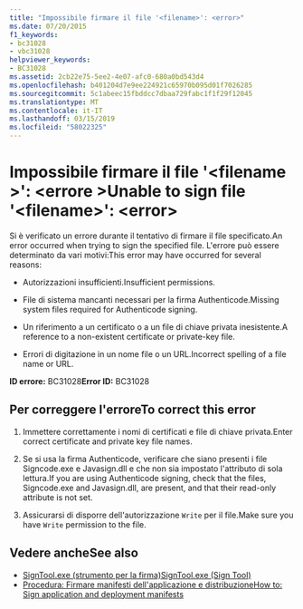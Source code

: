 ```yaml
---
title: "Impossibile firmare il file '<filename>': <error>"
ms.date: 07/20/2015
f1_keywords:
- bc31028
- vbc31028
helpviewer_keywords:
- BC31028
ms.assetid: 2cb22e75-5ee2-4e07-afc0-680a0bd543d4
ms.openlocfilehash: b401204d7e9ee224921c65970b095d01f7026285
ms.sourcegitcommit: 5c1abeec15fbddcc7dbaa729fabc1f1f29f12045
ms.translationtype: MT
ms.contentlocale: it-IT
ms.lasthandoff: 03/15/2019
ms.locfileid: "58022325"
---
```

# <a name="unable-to-sign-file-filename-error"></a><span data-ttu-id="6ea0b-102">Impossibile firmare il file '\<filename >': \<errore ></span><span class="sxs-lookup"><span data-stu-id="6ea0b-102">Unable to sign file '\<filename>': \<error></span></span>
<span data-ttu-id="6ea0b-103">Si è verificato un errore durante il tentativo di firmare il file specificato.</span><span class="sxs-lookup"><span data-stu-id="6ea0b-103">An error occurred when trying to sign the specified file.</span></span> <span data-ttu-id="6ea0b-104">L'errore può essere determinato da vari motivi:</span><span class="sxs-lookup"><span data-stu-id="6ea0b-104">This error may have occurred for several reasons:</span></span>  
  
-   <span data-ttu-id="6ea0b-105">Autorizzazioni insufficienti.</span><span class="sxs-lookup"><span data-stu-id="6ea0b-105">Insufficient permissions.</span></span>  
  
-   <span data-ttu-id="6ea0b-106">File di sistema mancanti necessari per la firma Authenticode.</span><span class="sxs-lookup"><span data-stu-id="6ea0b-106">Missing system files required for Authenticode signing.</span></span>  
  
-   <span data-ttu-id="6ea0b-107">Un riferimento a un certificato o a un file di chiave privata inesistente.</span><span class="sxs-lookup"><span data-stu-id="6ea0b-107">A reference to a non-existent certificate or private-key file.</span></span>  
  
-   <span data-ttu-id="6ea0b-108">Errori di digitazione in un nome file o un URL.</span><span class="sxs-lookup"><span data-stu-id="6ea0b-108">Incorrect spelling of a file name or URL.</span></span>  
  
 <span data-ttu-id="6ea0b-109">**ID errore:** BC31028</span><span class="sxs-lookup"><span data-stu-id="6ea0b-109">**Error ID:** BC31028</span></span>  
  
## <a name="to-correct-this-error"></a><span data-ttu-id="6ea0b-110">Per correggere l'errore</span><span class="sxs-lookup"><span data-stu-id="6ea0b-110">To correct this error</span></span>  
  
1.  <span data-ttu-id="6ea0b-111">Immettere correttamente i nomi di certificati e file di chiave privata.</span><span class="sxs-lookup"><span data-stu-id="6ea0b-111">Enter correct certificate and private key file names.</span></span>  
  
2.  <span data-ttu-id="6ea0b-112">Se si usa la firma Authenticode, verificare che siano presenti i file Signcode.exe e Javasign.dll e che non sia impostato l'attributo di sola lettura.</span><span class="sxs-lookup"><span data-stu-id="6ea0b-112">If you are using Authenticode signing, check that the files, Signcode.exe and Javasign.dll, are present, and that their read-only attribute is not set.</span></span>  
  
3.  <span data-ttu-id="6ea0b-113">Assicurarsi di disporre dell'autorizzazione `Write` per il file.</span><span class="sxs-lookup"><span data-stu-id="6ea0b-113">Make sure you have `Write` permission to the file.</span></span>  
  
## <a name="see-also"></a><span data-ttu-id="6ea0b-114">Vedere anche</span><span class="sxs-lookup"><span data-stu-id="6ea0b-114">See also</span></span>

- [<span data-ttu-id="6ea0b-115">SignTool.exe (strumento per la firma)</span><span class="sxs-lookup"><span data-stu-id="6ea0b-115">SignTool.exe (Sign Tool)</span></span>](../../framework/tools/signtool-exe.md)
- [<span data-ttu-id="6ea0b-116">Procedura: Firmare manifesti dell'applicazione e distribuzione</span><span class="sxs-lookup"><span data-stu-id="6ea0b-116">How to: Sign application and deployment manifests</span></span>](/visualstudio/ide/how-to-sign-application-and-deployment-manifests)
